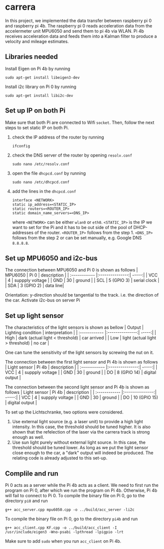 # carrera
In this project, we implemented the data transfer between raspberry pi 0 and raspberry pi 4b. The raspberry pi 0 reads acceleration data from the accelermeter unit MPU6050 and send them to pi 4b via WLAN. Pi 4b receives acceleration data and feeds them into a Kalman filter to produce a velocity and mileage estimates. 

## Libraries needed
Install Eigen on Pi 4b by running
```
sudo apt-get install libeigen3-dev
```
Install i2c library on Pi 0 by running 
```
sudo apt-get install libi2c-dev
```
    
## Set up IP on both Pi
Make sure that both Pi are connected to Wifi `socket`. Then, follow the next steps to set static IP on both Pi.
1. check the IP address of the router by running

    ```
    ifconfig
    ```
    
2. check the DNS server of the router by opening `resolv.conf`

    ```
    sudo nano /etc/resolv.conf
    ```
    
5. open the file `dhcpcd.conf` by running 

    ```
    sudo nano /etc/dhcpcd.conf
    ```
7. add the lines in the `dhcpcd.conf`

      ```
      interface <NETWORK>
      static ip_address=<STATIC_IP>
      static routers=<ROUTER_IP>
      static domain_name_servers=<DNS_IP>
      ```
      where `<NETWORK>` can be either `wlan0` or `eth0`. 
      `<STATIC_IP>` is the IP we want to set for the Pi and it has to be out side of the pool of DHCP-addresses of the router.
      `<ROUTER_IP>` follows from the step 1.
      `<DNS_IP>` follows from the step 2 or can be set manually, e.g. Google DNS `8.8.8.8`.
       
## Set up MPU6050 and i2c-bus
The connection between MPU6050 and Pi 0 is shown as follows
| MPU6050       | Pi 0           | description |
| :------------ |:---------------:| -----:|
| VCC           | 4                 | suppply voltage |
| GND           | 30                |   ground |
| SCL           | 5 (GPIO 3)        |    serial clock |
| SDA           | 3 (GPIO 2)        | data line|

Orientation: y-direction should be tangential to the track. i.e. the direction of the car.
Activate i2c-bus on server Pi

## Set up light sensor
The characteristics of the light sensors is shown as bellow
| Output       | Lighting condition            | interpretation |
| :------------ |:---------------:| -----:|
| High           | dark (actual light < threshold)                 | car arrived |
| Low           | light (actual light > threshold)                |   no car |

One can tune the sensitivity of the light sensors by screwing the nut on it. 

The connection between the first light sensor and Pi 4b is shown as follows
| Light sensor       | Pi 4b            | description |
| :------------ |:---------------:| -----:|
| VCC           | 4                 | suppply voltage |
| GND           | 30                |   ground |
| DO           | 8 (GPIO 14)        |    digital output |

The connection between the second light sensor and Pi 4b is shown as follows
| Light sensor       | Pi 4b            | description |
| :------------ |:---------------:| -----:|
| VCC           | 4                 | suppply voltage |
| GND           | 30                |   ground |
| DO           | 10 (GPIO 15)        |    digital output |

To set up the Lichtschranke, two options were considered.
1. Use external light source (e.g. a laser unit) to provide a high light intensity. In this case, the threshold should be tuned higher. It is also shown that the refelection of the laser via the carrera track is strong enough as well.
2. Use sun light purely without external light source. In this case, the threshold should be tuned lower. As long as we put the light sensor close enough to the car, a "dark" output will indeed be produced. The relating code is already adjusted to this set-up.

## Complile and run
Pi 0 acts as a server while the Pi 4b acts as a client. We need to first run the program on Pi 0, after which we run the program on Pi 4b. Otherwise, Pi 4b will fail to connect to Pi 0.
To compile the binary file on Pi 0, go to the directory `pi0` and run
```
g++ acc_server.cpp mpu6050.cpp -o ../build/acc_server -li2c 
```
To compile the binary file on Pi 0, go to the directory `pi4b` and run
```
g++ acc_client.cpp KF.cpp -o ../build/acc_client -I /usr/include/eigen3 -Wno-psabi -lpthread -lpigpio -lrt
```
Make sure to add `sudo` when you run `acc_client` on Pi 4b.
